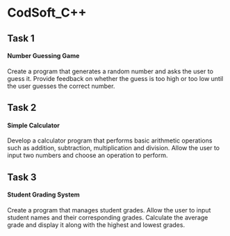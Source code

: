 # CodSoft_C++
## Task 1
#### Number Guessing Game
Create a program that generates a random number and asks the user to guess it. Provide feedback on whether the guess is too high or too low until the user guesses the correct number.

## Task 2
#### Simple Calculator 
Develop a calculator program that performs basic arithmetic operations such as addition, subtraction, multiplication and division. Allow the user to input two numbers and choose an operation to perform.

## Task 3
#### Student Grading System 
Create a program that manages student grades. Allow the user to input student names and their corresponding grades. Calculate the average grade and display it along with the highest and lowest grades.
